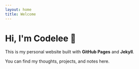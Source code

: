 ```yaml
---
layout: home
title: Welcome
---
```


# Hi, I'm Codelee 👋
This is my personal website built with **GitHub Pages** and **Jekyll**.

You can find my thoughts, projects, and notes here.
